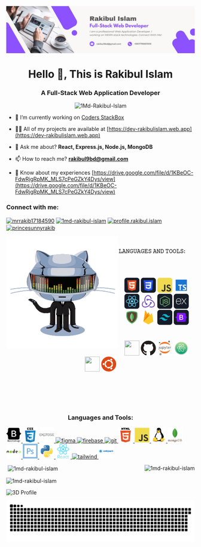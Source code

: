 <img align="center" src="https://raw.githubusercontent.com/1Md-Rakibul-Islam/1Md-Rakibul-Islam/main/assets/img/banner.png" />

<h1 align="center">Hello 👋, This is Rakibul Islam</h1>
<h3 align="center">A Full-Stack Web Application Developer</h3>
<p align="center"> <img src="https://komarev.com/ghpvc/?username=1Md-Rakibul-Islam&label=Profile%20views&color=0e75b6&style=flat" alt="1Md-Rakibul-Islam" /> </p>

- 🔭 I’m currently working on [Coders StackBox](https://codersstackbox-c9449.web.app)

- 👨‍💻 All of my projects are available at [https://dev-rakibulislam.web.app](https://dev-rakibulislam.web.app)

- 💬 Ask me about? **React, Express.js, Node.js, MongoDB**

- 📫 How to reach me? **rakibul9bd@gmail.com**

- 📄 Know about my experiences [https://drive.google.com/file/d/1KBeOC-FdwRjgRpMK_MLS7cPeGZkY4Dys/view](https://drive.google.com/file/d/1KBeOC-FdwRjgRpMK_MLS7cPeGZkY4Dys/view)

<h3 align="left">Connect with me:</h3>
<p align="left">
<a href="https://twitter.com/mrrakib17184590" target="blank"><img align="center" src="https://raw.githubusercontent.com/rahuldkjain/github-profile-readme-generator/master/src/images/icons/Social/twitter.svg" alt="mrrakib17184590" height="30" width="40" /></a>
<a href="https://linkedin.com/in/1md-rakibul-islam" target="blank"><img align="center" src="https://raw.githubusercontent.com/rahuldkjain/github-profile-readme-generator/master/src/images/icons/Social/linked-in-alt.svg" alt="1md-rakibul-islam" height="30" width="40" /></a>
<a href="https://fb.com/profile.rakibul.islam" target="blank"><img align="center" src="https://raw.githubusercontent.com/rahuldkjain/github-profile-readme-generator/master/src/images/icons/Social/facebook.svg" alt="profile.rakibul.islam" height="30" width="40" /></a>
<a href="https://instagram.com/princesunnyrakib" target="blank"><img align="center" src="https://raw.githubusercontent.com/rahuldkjain/github-profile-readme-generator/master/src/images/icons/Social/instagram.svg" alt="princesunnyrakib" height="30" width="40" /></a>
</p>

<img align="left" height="300px" width="300px" alt="𝙶𝙸𝙵" src="https://raw.githubusercontent.com/1Md-Rakibul-Islam/1Md-Rakibul-Islam/main/assets/GIF/github.gif"/>
<br/>

**𝙻𝙰𝙽𝙶𝚄𝙰𝙶𝙴𝚂 𝙰𝙽𝙳 𝚃𝙾𝙾𝙻𝚂:**

<br/>
<br/>
<p align="center">
    <img height="40" width="40" src="https://raw.githubusercontent.com/1Md-Rakibul-Islam/1Md-Rakibul-Islam/main/assets/img/icons/HTML.png"/>
    <img height="40" width="40" src="https://raw.githubusercontent.com/1Md-Rakibul-Islam/1Md-Rakibul-Islam/main/assets/img/icons/css.png"/>
    <img height="40" width="40" src="https://raw.githubusercontent.com/1Md-Rakibul-Islam/1Md-Rakibul-Islam/main/assets/img/icons/JavaScript.png"/>
    <img height="40" width="40" src="https://raw.githubusercontent.com/1Md-Rakibul-Islam/1Md-Rakibul-Islam/main/assets/img/icons/typescript.png"/>
    <img height="40" width="40" src="https://raw.githubusercontent.com/1Md-Rakibul-Islam/1Md-Rakibul-Islam/main/assets/img/icons/react.png"/>
    <img height="40" width="40" src="https://raw.githubusercontent.com/1Md-Rakibul-Islam/1Md-Rakibul-Islam/main/assets/img/icons/redux.png"/>
    <img height="40" width="40" src="https://raw.githubusercontent.com/1Md-Rakibul-Islam/1Md-Rakibul-Islam/main/assets/img/icons/node.png"/>
    <img height="40" width="40" src="https://raw.githubusercontent.com/1Md-Rakibul-Islam/1Md-Rakibul-Islam/main/assets/img/icons/express.png"/>
    <img height="40" width="40" src="https://raw.githubusercontent.com/1Md-Rakibul-Islam/1Md-Rakibul-Islam/main/assets/img/icons/mongodb.png"/>
    <img height="40" width="40" src="https://raw.githubusercontent.com/1Md-Rakibul-Islam/1Md-Rakibul-Islam/main/assets/img/icons/firebase.png"/>
    <img height="40" width="40" src="https://raw.githubusercontent.com/1Md-Rakibul-Islam/1Md-Rakibul-Islam/main/assets/img/icons/tailwind.png"/>
    <img height="40" width="40" src="https://raw.githubusercontent.com/1Md-Rakibul-Islam/1Md-Rakibul-Islam/main/assets/img/icons/Bootsrap.png"/>
</p>

#

<p align="center">
<code><img height="40" width="40" src="https://upload.wikimedia.org/wikipedia/commons/thumb/3/3f/Git_icon.svg/1024px-Git_icon.svg.png"></code>
<code><img height="40" width="40" src="https://raw.githubusercontent.com/github/explore/80688e429a7d4ef2fca1e82350fe8e3517d3494d/topics/github-api/github-api.png"></code>
<code><img height="40" width="40" src="https://raw.githubusercontent.com/github/explore/80688e429a7d4ef2fca1e82350fe8e3517d3494d/topics/jupyter-notebook/jupyter-notebook.png"></code>
<code><img height="40" width="40" src="https://raw.githubusercontent.com/github/explore/80688e429a7d4ef2fca1e82350fe8e3517d3494d/topics/atom/atom.png"></code>
<code><img height="40" width="40" src="https://encrypted-tbn0.gstatic.com/images?q=tbn:ANd9GcRT1PKsfJXnxOqnTRiIZ8VcdJDYBXD-qZnnpw&usqp=CAU"></code>
<code><img height="40" width="40" src="https://raw.githubusercontent.com/github/explore/80688e429a7d4ef2fca1e82350fe8e3517d3494d/topics/ubuntu/ubuntu.png"></code>
</p>
<br/>

#

<br/>



<h3 align="center">Languages and Tools:</h3>
<p align="left"> <a href="https://getbootstrap.com" target="_blank" rel="noreferrer"> <img src="https://raw.githubusercontent.com/devicons/devicon/master/icons/bootstrap/bootstrap-plain-wordmark.svg" alt="bootstrap" width="40" height="40"/> </a> <a href="https://www.w3schools.com/css/" target="_blank" rel="noreferrer"> <img src="https://raw.githubusercontent.com/devicons/devicon/master/icons/css3/css3-original-wordmark.svg" alt="css3" width="40" height="40"/> </a> <a href="https://expressjs.com" target="_blank" rel="noreferrer"> <img src="https://raw.githubusercontent.com/devicons/devicon/master/icons/express/express-original-wordmark.svg" alt="express" width="40" height="40"/> </a> <a href="https://www.figma.com/" target="_blank" rel="noreferrer"> <img src="https://www.vectorlogo.zone/logos/figma/figma-icon.svg" alt="figma" width="40" height="40"/> </a> <a href="https://firebase.google.com/" target="_blank" rel="noreferrer"> <img src="https://www.vectorlogo.zone/logos/firebase/firebase-icon.svg" alt="firebase" width="40" height="40"/> </a> <a href="https://git-scm.com/" target="_blank" rel="noreferrer"> <img src="https://www.vectorlogo.zone/logos/git-scm/git-scm-icon.svg" alt="git" width="40" height="40"/> </a> <a href="https://www.w3.org/html/" target="_blank" rel="noreferrer"> <img src="https://raw.githubusercontent.com/devicons/devicon/master/icons/html5/html5-original-wordmark.svg" alt="html5" width="40" height="40"/> </a> <a href="https://developer.mozilla.org/en-US/docs/Web/JavaScript" target="_blank" rel="noreferrer"> <img src="https://raw.githubusercontent.com/devicons/devicon/master/icons/javascript/javascript-original.svg" alt="javascript" width="40" height="40"/> </a> <a href="https://www.linux.org/" target="_blank" rel="noreferrer"> <img src="https://raw.githubusercontent.com/devicons/devicon/master/icons/linux/linux-original.svg" alt="linux" width="40" height="40"/> </a> <a href="https://www.mongodb.com/" target="_blank" rel="noreferrer"> <img src="https://raw.githubusercontent.com/devicons/devicon/master/icons/mongodb/mongodb-original-wordmark.svg" alt="mongodb" width="40" height="40"/> </a> <a href="https://nodejs.org" target="_blank" rel="noreferrer"> <img src="https://raw.githubusercontent.com/devicons/devicon/master/icons/nodejs/nodejs-original-wordmark.svg" alt="nodejs" width="40" height="40"/> </a> <a href="https://www.photoshop.com/en" target="_blank" rel="noreferrer"> <img src="https://raw.githubusercontent.com/devicons/devicon/master/icons/photoshop/photoshop-line.svg" alt="photoshop" width="40" height="40"/> </a> <a href="https://www.python.org" target="_blank" rel="noreferrer"> <img src="https://raw.githubusercontent.com/devicons/devicon/master/icons/python/python-original.svg" alt="python" width="40" height="40"/> </a> <a href="https://reactjs.org/" target="_blank" rel="noreferrer"> <img src="https://raw.githubusercontent.com/devicons/devicon/master/icons/react/react-original-wordmark.svg" alt="react" width="40" height="40"/> </a> <a href="https://tailwindcss.com/" target="_blank" rel="noreferrer"> <img src="https://www.vectorlogo.zone/logos/tailwindcss/tailwindcss-icon.svg" alt="tailwind" width="40" height="40"/> </a> <a href="https://webpack.js.org" target="_blank" rel="noreferrer"> <img src="https://raw.githubusercontent.com/devicons/devicon/d00d0969292a6569d45b06d3f350f463a0107b0d/icons/webpack/webpack-original-wordmark.svg" alt="webpack" width="40" height="40"/> </a> </p>

<p><img align="right" src="https://github-readme-stats.vercel.app/api/top-langs?username=1md-rakibul-islam&show_icons=true&locale=en&layout=compact" alt="1md-rakibul-islam" /></p>

<p>&nbsp;<img align="center" src="https://github-readme-stats.vercel.app/api?username=1md-rakibul-islam&show_icons=true&locale=en" alt="1md-rakibul-islam" /></p>

<p><img align="center" src="https://github-readme-streak-stats.herokuapp.com/?user=1md-rakibul-islam&" alt="1md-rakibul-islam" /></p>


![3D Profile](profile-3d-contrib/profile-night-rainbow.svg)
  
![𝙶𝚒𝚝𝚑𝚞𝚋 𝙲𝚘𝚗𝚝𝚛𝚒𝚋𝚞𝚝𝚒𝚘𝚗 𝙶𝚛𝚊𝚙𝚑](github-contribution-grid-snake.svg)

